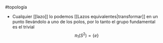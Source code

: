 #topología 

- Cualquier [[lazo]] lo podemos [[Lazos equivalentes|transformar]] en un punto llevándolo a uno de los polos, por lo tanto el grupo fundamental es el trivial
$$\pi_1(S^2)=\{e\}$$